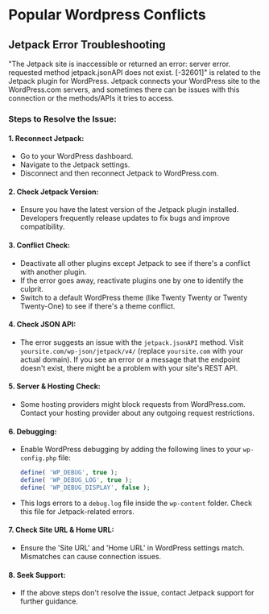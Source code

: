 # Popular Wordpress Conflicts

## Jetpack Error Troubleshooting

"The Jetpack site is inaccessible or returned an error: server error. requested method jetpack.jsonAPI does not exist. [-32601]" is related to the Jetpack plugin for WordPress. Jetpack connects your WordPress site to the WordPress.com servers, and sometimes there can be issues with this connection or the methods/APIs it tries to access.

### Steps to Resolve the Issue:

#### 1. **Reconnect Jetpack**:
   - Go to your WordPress dashboard.
   - Navigate to the Jetpack settings.
   - Disconnect and then reconnect Jetpack to WordPress.com.

#### 2. **Check Jetpack Version**:
   - Ensure you have the latest version of the Jetpack plugin installed. Developers frequently release updates to fix bugs and improve compatibility.

#### 3. **Conflict Check**:
   - Deactivate all other plugins except Jetpack to see if there's a conflict with another plugin.
   - If the error goes away, reactivate plugins one by one to identify the culprit.
   - Switch to a default WordPress theme (like Twenty Twenty or Twenty Twenty-One) to see if there's a theme conflict.

#### 4. **Check JSON API**:
   - The error suggests an issue with the `jetpack.jsonAPI` method. Visit `yoursite.com/wp-json/jetpack/v4/` (replace `yoursite.com` with your actual domain). If you see an error or a message that the endpoint doesn't exist, there might be a problem with your site's REST API.

#### 5. **Server & Hosting Check**:
   - Some hosting providers might block requests from WordPress.com. Contact your hosting provider about any outgoing request restrictions.

#### 6. **Debugging**:
   - Enable WordPress debugging by adding the following lines to your `wp-config.php` file:
     ```php
     define( 'WP_DEBUG', true );
     define( 'WP_DEBUG_LOG', true );
     define( 'WP_DEBUG_DISPLAY', false );
     ```
   - This logs errors to a `debug.log` file inside the `wp-content` folder. Check this file for Jetpack-related errors.

#### 7. **Check Site URL & Home URL**:
   - Ensure the 'Site URL' and 'Home URL' in WordPress settings match. Mismatches can cause connection issues.

#### 8. **Seek Support**:
   - If the above steps don't resolve the issue, contact Jetpack support for further guidance.
